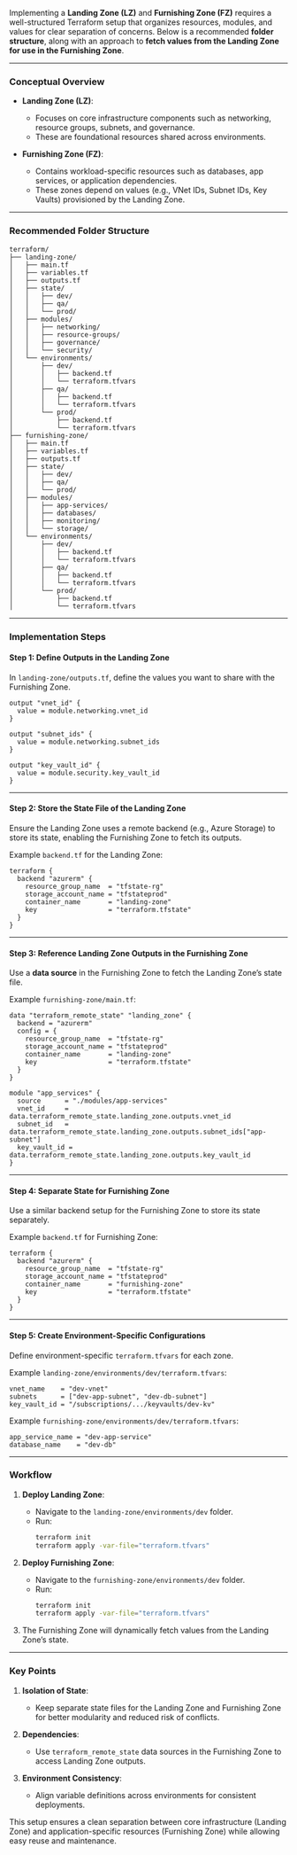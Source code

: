 Implementing a **Landing Zone (LZ)** and **Furnishing Zone (FZ)** requires a well-structured Terraform setup that organizes resources, modules, and values for clear separation of concerns. Below is a recommended **folder structure**, along with an approach to **fetch values from the Landing Zone for use in the Furnishing Zone**.

---

### **Conceptual Overview**
- **Landing Zone (LZ)**:
  - Focuses on core infrastructure components such as networking, resource groups, subnets, and governance.
  - These are foundational resources shared across environments.
  
- **Furnishing Zone (FZ)**:
  - Contains workload-specific resources such as databases, app services, or application dependencies.
  - These zones depend on values (e.g., VNet IDs, Subnet IDs, Key Vaults) provisioned by the Landing Zone.

---

### **Recommended Folder Structure**
```plaintext
terraform/
├── landing-zone/
│   ├── main.tf
│   ├── variables.tf
│   ├── outputs.tf
│   ├── state/
│   │   ├── dev/
│   │   ├── qa/
│   │   └── prod/
│   ├── modules/
│   │   ├── networking/
│   │   ├── resource-groups/
│   │   ├── governance/
│   │   └── security/
│   └── environments/
│       ├── dev/
│       │   ├── backend.tf
│       │   └── terraform.tfvars
│       ├── qa/
│       │   ├── backend.tf
│       │   └── terraform.tfvars
│       └── prod/
│           ├── backend.tf
│           └── terraform.tfvars
├── furnishing-zone/
│   ├── main.tf
│   ├── variables.tf
│   ├── outputs.tf
│   ├── state/
│   │   ├── dev/
│   │   ├── qa/
│   │   └── prod/
│   ├── modules/
│   │   ├── app-services/
│   │   ├── databases/
│   │   ├── monitoring/
│   │   └── storage/
│   └── environments/
│       ├── dev/
│       │   ├── backend.tf
│       │   └── terraform.tfvars
│       ├── qa/
│       │   ├── backend.tf
│       │   └── terraform.tfvars
│       └── prod/
│           ├── backend.tf
│           └── terraform.tfvars
```

---

### **Implementation Steps**

#### **Step 1: Define Outputs in the Landing Zone**
In `landing-zone/outputs.tf`, define the values you want to share with the Furnishing Zone.

```hcl
output "vnet_id" {
  value = module.networking.vnet_id
}

output "subnet_ids" {
  value = module.networking.subnet_ids
}

output "key_vault_id" {
  value = module.security.key_vault_id
}
```

---

#### **Step 2: Store the State File of the Landing Zone**
Ensure the Landing Zone uses a remote backend (e.g., Azure Storage) to store its state, enabling the Furnishing Zone to fetch its outputs.

Example `backend.tf` for the Landing Zone:
```hcl
terraform {
  backend "azurerm" {
    resource_group_name  = "tfstate-rg"
    storage_account_name = "tfstateprod"
    container_name       = "landing-zone"
    key                  = "terraform.tfstate"
  }
}
```

---

#### **Step 3: Reference Landing Zone Outputs in the Furnishing Zone**
Use a **data source** in the Furnishing Zone to fetch the Landing Zone’s state file.

Example `furnishing-zone/main.tf`:
```hcl
data "terraform_remote_state" "landing_zone" {
  backend = "azurerm"
  config = {
    resource_group_name  = "tfstate-rg"
    storage_account_name = "tfstateprod"
    container_name       = "landing-zone"
    key                  = "terraform.tfstate"
  }
}

module "app_services" {
  source      = "./modules/app-services"
  vnet_id     = data.terraform_remote_state.landing_zone.outputs.vnet_id
  subnet_id   = data.terraform_remote_state.landing_zone.outputs.subnet_ids["app-subnet"]
  key_vault_id = data.terraform_remote_state.landing_zone.outputs.key_vault_id
}
```

---

#### **Step 4: Separate State for Furnishing Zone**
Use a similar backend setup for the Furnishing Zone to store its state separately.

Example `backend.tf` for Furnishing Zone:
```hcl
terraform {
  backend "azurerm" {
    resource_group_name  = "tfstate-rg"
    storage_account_name = "tfstateprod"
    container_name       = "furnishing-zone"
    key                  = "terraform.tfstate"
  }
}
```

---

#### **Step 5: Create Environment-Specific Configurations**
Define environment-specific `terraform.tfvars` for each zone.

Example `landing-zone/environments/dev/terraform.tfvars`:
```hcl
vnet_name    = "dev-vnet"
subnets      = ["dev-app-subnet", "dev-db-subnet"]
key_vault_id = "/subscriptions/.../keyvaults/dev-kv"
```

Example `furnishing-zone/environments/dev/terraform.tfvars`:
```hcl
app_service_name = "dev-app-service"
database_name    = "dev-db"
```

---

### **Workflow**
1. **Deploy Landing Zone**:
   - Navigate to the `landing-zone/environments/dev` folder.
   - Run:
     ```bash
     terraform init
     terraform apply -var-file="terraform.tfvars"
     ```

2. **Deploy Furnishing Zone**:
   - Navigate to the `furnishing-zone/environments/dev` folder.
   - Run:
     ```bash
     terraform init
     terraform apply -var-file="terraform.tfvars"
     ```

3. The Furnishing Zone will dynamically fetch values from the Landing Zone’s state.

---

### **Key Points**
1. **Isolation of State**:
   - Keep separate state files for the Landing Zone and Furnishing Zone for better modularity and reduced risk of conflicts.
   
2. **Dependencies**:
   - Use `terraform_remote_state` data sources in the Furnishing Zone to access Landing Zone outputs.

3. **Environment Consistency**:
   - Align variable definitions across environments for consistent deployments.

This setup ensures a clean separation between core infrastructure (Landing Zone) and application-specific resources (Furnishing Zone) while allowing easy reuse and maintenance.
